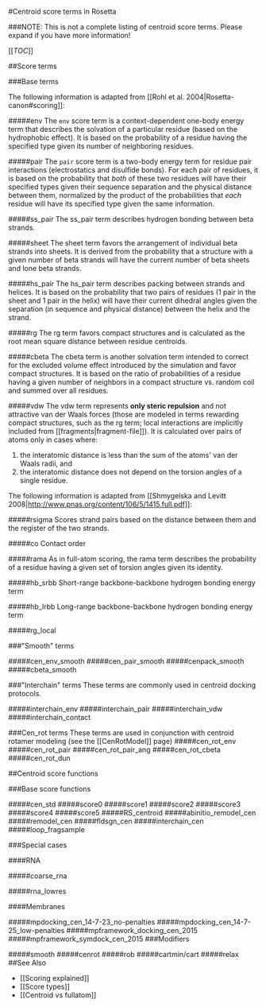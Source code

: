 #Centroid score terms in Rosetta

###NOTE: This is not a complete listing of centroid score terms. Please expand if you have more information!

[[_TOC_]]

##Score terms

###Base terms

The following information is adapted from [[Rohl et al. 2004|Rosetta-canon#scoring]]:


#####env
The `env` score term is a context-dependent one-body energy term that describes the solvation of a particular residue (based on the hydrophobic effect). It is based on the probability of a residue having the specified type given its number of neighboring residues.

#####pair
The `pair` score term is a two-body energy term for residue pair interactions (electrostatics and disulfide bonds). For each pair of residues, it is based on the probability that *both* of these two residues will have their specified types given their sequence separation and the physical distance between them, normalized by the product of the probabilities that *each* residue will have its specified type given the same information.

#####ss_pair
The ss_pair term describes hydrogen bonding between beta strands.

#####sheet
The sheet term favors the arrangement of individual beta strands into sheets. It is derived from the probability that a structure with a given number of beta strands will have the current number of beta sheets and lone beta strands.

#####hs_pair
The hs_pair term describes packing between strands and helices. It is based on the probability that two pairs of residues (1 pair in the sheet and 1 pair in the helix) will have their current dihedral angles given the separation (in sequence and physical distance) between the helix and the strand.

#####rg
The rg term favors compact structures and is calculated as the root mean square distance between residue centroids.

#####cbeta
The cbeta term is another solvation term intended to correct for the excluded volume effect introduced by the simulation and favor compact structures. It is based on the ratio of probabilities of a residue having a given number of neighbors in a compact structure vs. random coil and summed over all residues.

#####vdw
The vdw term represents **only steric repulsion** and not attractive van der Waals forces (those are modeled in terms rewarding compact structures, such as the rg term; local interactions are implicitly included from [[fragments|fragment-file]]). It is calculated over pairs of atoms only in cases where:
1. the interatomic distance is less than the sum of the atoms' van der Waals radii, and 
2. the interatomic distance does not depend on the torsion angles of a single residue.



The following information is adapted from [[Shmygelska and Levitt 2008|http://www.pnas.org/content/106/5/1415.full.pdf]]:

#####rsigma
Scores strand pairs based on the distance between them and the register of the two strands.


#####co
Contact order


#####rama
As in full-atom scoring, the rama term describes the probability of a residue having a given set of torsion angles given its identity.


#####hb_srbb
Short-range backbone-backbone hydrogen bonding energy term

#####hb_lrbb
Long-range backbone-backbone hydrogen bonding energy term

#####rg_local

###"Smooth" terms

#####cen_env_smooth
#####cen_pair_smooth
#####cenpack_smooth
#####cbeta_smooth

###"Interchain" terms
These terms are commonly used in centroid docking protocols.

#####interchain_env
#####interchain_pair
#####interchain_vdw
#####interchain_contact

###Cen_rot terms
These terms are used in conjunction with centroid rotamer modeling (see the [[CenRotModel]] page)
#####cen_rot_env
#####cen_rot_pair
#####cen_rot_pair_ang
#####cen_rot_cbeta
#####cen_rot_dun

##Centroid score functions

###Base score functions

#####cen_std
#####score0
#####score1
#####score2
#####score3
#####score4
#####score5
#####RS_centroid
#####abinitio_remodel_cen
#####remodel_cen
#####fldsgn_cen
#####interchain_cen
#####loop_fragsample

###Special cases

####RNA

#####coarse_rna

#####rna_lowres

####Membranes

#####mpdocking_cen_14-7-23_no-penalties
#####mpdocking_cen_14-7-25_low-penalties
#####mpframework_docking_cen_2015
#####mpframework_symdock_cen_2015
###Modifiers

#####smooth
#####cenrot
#####rob
#####cartmin/cart
#####relax
##See Also

* [[Scoring explained]]
* [[Score types]]
* [[Centroid vs fullatom]]